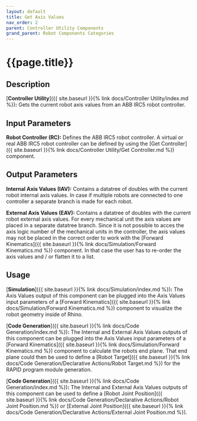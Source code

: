 ```yaml
---
layout: default
title: Get Axis Values
nav_order: 2
parent: Controller Utility Components
grand_parent: Robot Components Categories
---
```


# **{{page.title}}**

## **Description**

[**Controller Utility**]({{ site.baseurl }}{% link docs/Controller Utility/index.md %})**:** 
Gets the current robot axis values from an ABB IRC5 robot controller.

## **Input Parameters**

**Robot Controller (RC):** Defines the ABB IRC5 robot controller. A virtual or real ABB IRC5 robot controller can be defined by using the [Get Controller]({{ site.baseurl }}{% link docs/Controller Utility/Get Controller.md %}) component.

## **Output Parameters**

**Internal Axis Values (IAV):** Contains a datatree of doubles with the current robot internal axis values. In case if multiple robots are connected to one controller a separate branch is made for each robot.

**External Axis Values (EAV):** Contains a datatree of doubles with the current robot external axis values. For every mechanical unit the axis values are placed in a separate datatree branch. Since it is not possible to acces the axis logic number of the mechanical units in the controller, the axis values may not be placed in the correct order to work with the [Forward Kinematics]({{ site.baseurl }}{% link docs/Simulation/Forward Kinematics.md %}) component. In that case the user has to re-order the axis values and / or flatten it to a list. 

## **Usage**

[**Simulation**]({{ site.baseurl }}{% link docs/Simulation/index.md %})**:** The Axis Values output of this component can be plugged into the Axis Values input parameters of a [Forward Kinematics]({{ site.baseurl }}{% link docs/Simulation/Forward Kinematics.md %}) component to visualize the robot geometry inside of Rhino.

[**Code Generation**]({{ site.baseurl }}{% link docs/Code Generation/index.md %})**:** The Internal and External Axis Values outputs of this component can be plugged into the Axis Values input parameters of a [Forward Kinematics]({{ site.baseurl }}{% link docs/Simulation/Forward Kinematics.md %}) component to calculate the robots end plane. That end plane could then be used to define a [Robot Target]({{ site.baseurl }}{% link docs/Code Generation/Declarative Actions/Robot Target.md %}) for the RAPID program module generation.

[**Code Generation**]({{ site.baseurl }}{% link docs/Code Generation/index.md %})**:** The Internal and External Axis Values outputs of this component can be used to define a [Robot Joint Position]({{ site.baseurl }}{% link docs/Code Generation/Declarative Actions/Robot Joint Position.md %}) or [External Joint Position]({{ site.baseurl }}{% link docs/Code Generation/Declarative Actions/External Joint Position.md %}).
